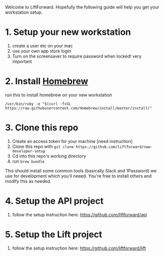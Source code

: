 Welcome to LiftForward. Hopefully the following guide will help you get your workstation setup. 

# 1. Setup your new workstation

 1. create a user etc on your mac
 1. use your own app store login
 1. Turn on the screensaver to require password when locked! very important

# 2. Install [Homebrew](https://brew.sh/)

run this to install homebrew on your new workstation
```
/usr/bin/ruby -e "$(curl -fsSL https://raw.githubusercontent.com/Homebrew/install/master/install)"
```

# 3. Clone this repo
  1. Create an access token for your machine [need instruction]
  1. Clone this repo with `git clone https://github.com/liftforward/new-developer-setup`
  1. Cd into this repo's working directory
  1. run `brew bundle` 
  
This should install some common tools (basically Slack and 1Password) we use for development 
which you'll neeed. You're free to install others and modify this as needed.

# 4. Setup the API project
 1. follow the setup instruction here: https://github.com/liftforward/api
 
# 5. Setup the Lift project
 1. follow the setup instruction here: https://github.com/liftforward/lift
